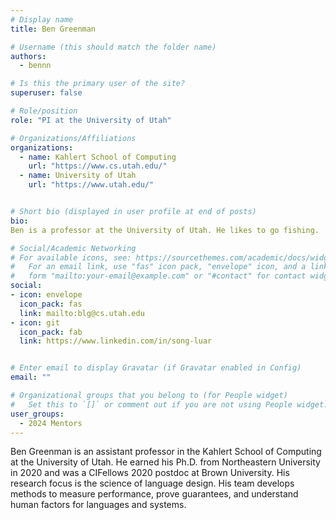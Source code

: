 ```yaml
---
# Display name
title: Ben Greenman

# Username (this should match the folder name)
authors:
  - bennn

# Is this the primary user of the site?
superuser: false

# Role/position
role: "PI at the University of Utah"

# Organizations/Affiliations
organizations:
  - name: Kahlert School of Computing
    url: "https://www.cs.utah.edu/"
  - name: University of Utah
    url: "https://www.utah.edu/"


# Short bio (displayed in user profile at end of posts)
bio:
Ben is a professor at the University of Utah. He likes to go fishing.

# Social/Academic Networking
# For available icons, see: https://sourcethemes.com/academic/docs/widgets/#icons
#   For an email link, use "fas" icon pack, "envelope" icon, and a link in the
#   form "mailto:your-email@example.com" or "#contact" for contact widget.
social:
- icon: envelope
  icon_pack: fas
  link: mailto:blg@cs.utah.edu
- icon: git
  icon_pack: fab
  link: https://www.linkedin.com/in/song-luar


# Enter email to display Gravatar (if Gravatar enabled in Config)
email: ""

# Organizational groups that you belong to (for People widget)
#   Set this to `[]` or comment out if you are not using People widget.  
user_groups:
  - 2024 Mentors
---
```

Ben Greenman is an assistant professor in the Kahlert School of Computing at the University of Utah. He earned his Ph.D. from Northeastern University in 2020 and was a CIFellows 2020 postdoc at Brown University. His research focus is the science of language design. His team develops methods to measure performance, prove guarantees, and understand human factors for languages and systems.
